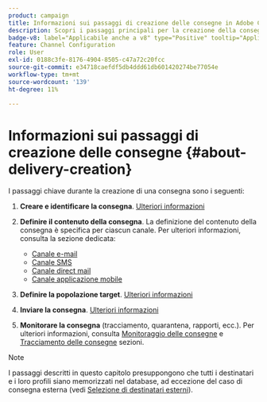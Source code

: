 ```yaml
---
product: campaign
title: Informazioni sui passaggi di creazione delle consegne in Adobe Campaign
description: Scopri i passaggi principali per la creazione della consegna in Adobe Campaign
badge-v8: label="Applicabile anche a v8" type="Positive" tooltip="Applicabile anche a Campaign v8"
feature: Channel Configuration
role: User
exl-id: 0188c3fe-8176-4904-8505-c47a72c20fcc
source-git-commit: e34718caefdf5db4ddd61db601420274be77054e
workflow-type: tm+mt
source-wordcount: '139'
ht-degree: 11%

---
```


# Informazioni sui passaggi di creazione delle consegne {#about-delivery-creation}

I passaggi chiave durante la creazione di una consegna sono i seguenti:

1. **Creare e identificare la consegna**. [Ulteriori informazioni](steps-create-and-identify-the-delivery.md)

1. **Definire il contenuto della consegna**. La definizione del contenuto della consegna è specifica per ciascun canale. Per ulteriori informazioni, consulta la sezione dedicata:

   * [Canale e-mail](defining-the-email-content.md)
   * [Canale SMS](sms-create.md#defining-the-sms-content)
   * [Canale direct mail](defining-the-direct-mail-content.md)
   * [Canale applicazione mobile](about-mobile-app-channel.md)

1. **Definire la popolazione target**. [Ulteriori informazioni](steps-defining-the-target-population.md)

1. **Inviare la consegna**. [Ulteriori informazioni](steps-sending-the-delivery.md)

1. **Monitorare la consegna** (tracciamento, quarantena, rapporti, ecc.). Per ulteriori informazioni, consulta [Monitoraggio delle consegne](about-delivery-monitoring.md) e [Tracciamento delle consegne](about-message-tracking.md) sezioni.

>[!NOTE]
>
>I passaggi descritti in questo capitolo presuppongono che tutti i destinatari e i loro profili siano memorizzati nel database, ad eccezione del caso di consegna esterna (vedi [Selezione di destinatari esterni](steps-defining-the-target-population.md#selecting-external-recipients)).
